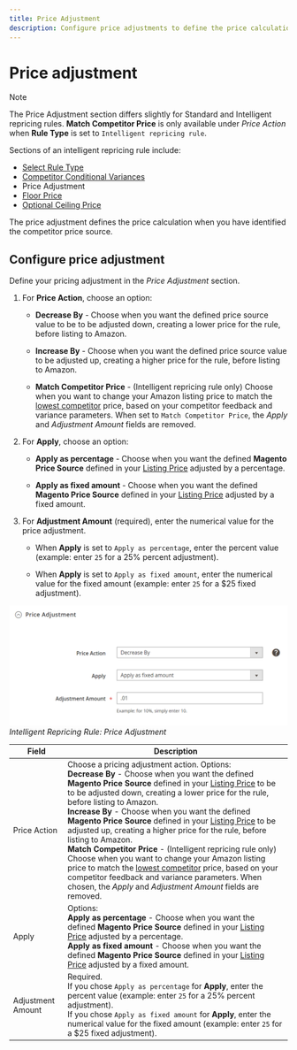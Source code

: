 ```yaml
---
title: Price Adjustment
description: Configure price adjustments to define the price calculation when you have identified the Amazon competitor price source.
---
```


# Price adjustment

>[!NOTE]
>
>The Price Adjustment section differs slightly for Standard and Intelligent repricing rules. **Match Competitor Price** is only available under _Price Action_ when **Rule Type** is set to `Intelligent repricing rule`.

Sections of an intelligent repricing rule include:

- [Select Rule Type](./intelligent-repricing-rules.md)
- [Competitor Conditional Variances](./competitor-conditional-variances.md)
- Price Adjustment
- [Floor Price](./floor-price.md)
- [Optional Ceiling Price](./optional-ceiling-price.md)

The price adjustment defines the price calculation when you have identified the competitor price source.

## Configure price adjustment

Define your pricing adjustment in the _Price Adjustment_ section.

1. For **Price Action**, choose an option:

   - **Decrease By** - Choose when you want the defined price source value to be to be adjusted down, creating a lower price for the rule, before listing to Amazon.

   - **Increase By** - Choose when you want the defined price source value to be adjusted up, creating a higher price for the rule, before listing to Amazon.

   - **Match Competitor Price** - (Intelligent repricing rule only) Choose when you want to change your Amazon listing price to match the [lowest competitor](./lowest-competitor-pricing.md) price, based on your competitor feedback and variance parameters. When set to `Match Competitor Price`, the _Apply_ and _Adjustment Amount_ fields are removed.

1. For **Apply**, choose an option:

   - **Apply as percentage** - Choose when you want the defined **Magento Price Source** defined in your [Listing Price](./listing-price.md) adjusted by a percentage.

   - **Apply as fixed amount** - Choose when you want the defined **Magento Price Source** defined in your [Listing Price](./listing-price.md) adjusted by a fixed amount.

1. For **Adjustment Amount** (required), enter the numerical value for the price adjustment.

   - When **Apply** is set to `Apply as percentage`, enter the percent value (example: enter `25` for a 25% percent adjustment).

   - When **Apply** is set to `Apply as fixed amount`, enter the numerical value for the fixed amount (example: enter `25` for a $25 fixed adjustment).

![](assets/amazon-price-adjustment.png)
_Intelligent Repricing Rule: Price Adjustment_

|Field|Description|
|---|---|
|Price Action|Choose a pricing adjustment action. Options:<br>**Decrease By** - Choose when you want the defined **Magento Price Source** defined in your [Listing Price](./listing-price.md) to be to be adjusted down, creating a lower price for the rule, before listing to Amazon.<br>**Increase By** - Choose when you want the defined **Magento Price Source** defined in your [Listing Price](./listing-price.md) to be adjusted up, creating a higher price for the rule, before listing to Amazon.<br>**Match Competitor Price** - (Intelligent repricing rule only) Choose when you want to change your Amazon listing price to match the [lowest competitor](./lowest-competitor-pricing.md) price, based on your competitor feedback and variance parameters. When chosen, the _Apply_ and _Adjustment Amount_ fields are removed.|
|Apply|Options:<br>**Apply as percentage** - Choose when you want the defined **Magento Price Source** defined in your [Listing Price](./listing-price.md) adjusted by a percentage.<br>**Apply as fixed amount** - Choose when you want the defined **Magento Price Source** defined in your [Listing Price](./listing-price.md) adjusted by a fixed amount.|
|Adjustment Amount|Required.<br>If you chose `Apply as percentage` for **Apply**, enter the percent value (example: enter `25` for a 25% percent adjustment).<br>If you chose `Apply as fixed amount` for **Apply**, enter the  numerical value for the fixed amount (example: enter `25` for a $25 fixed adjustment).|
